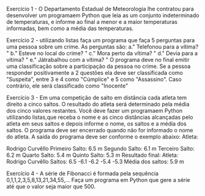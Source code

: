 Exercício 1 - O Departamento Estadual de Meteorologia lhe contratou para desenvolver um programaem Python que leia as um conjunto indeterminado de temperaturas, e informe ao final a menor e a maior temperaturas informadas, bem como a média das temperaturas.

Exercício 2 - utilizando listas faça um programa que faça 5 perguntas para uma pessoa sobre um crime. As perguntas são:
a." Telefonou para a vítima? "
b." Esteve no local do crime? "
c." Mora perto da vítima? "
d." Devia para a vítima? "
e." Játrabalhou com a vítima? " 
O programa deve no final emitir uma classificação sobre a participação da pessoa no crime. Se a pessoa responder positivamente a 2 questões  ela  deve  ser classificada como "Suspeita", entre 3 e 4 como "Cúmplice" e 5 como "Assassino". Caso contrário, ele será classificado como "Inocente"

Exercício 3 - Em uma competição de salto em distância cada atleta tem direito a cinco saltos. O resultado do atleta será determinado pela média dos cinco valores restantes. Você deve fazer um programaem Python utilizando listas,que receba o nome e as  cinco  distâncias  alcançadas  pelo atleta  em seus saltos e depois informe o nome, os saltos e a média  dos saltos. O programa deve ser encerrado quando não for informado o nome do atleta. A saída do programa deve ser conforme o exemplo abaixo:
Atleta:

Rodrigo Curvêllo
Primeiro Salto: 6.5 m
Segundo Salto: 6.1 m
Terceiro Salto: 6.2 m
Quarto Salto: 5.4 m
Quinto Salto: 5.3 m
Resultado final:
Atleta: Rodrigo Curvêllo 
Saltos: 6.5 -6.1 -6.2 -5.4 -5.3
Média dos saltos: 5.9 m

Exercício 4 - A série de Fibonacci é formada pela sequência 0,1,1,2,3,5,8,13,21,34,55,... Faça um programa em Python que gere a série até que o valor seja maior que 500.
